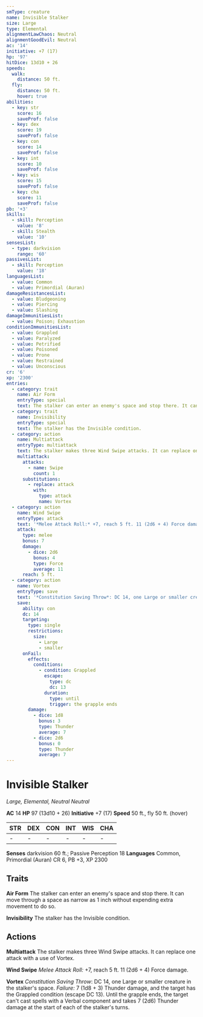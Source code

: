```yaml
---
smType: creature
name: Invisible Stalker
size: Large
type: Elemental
alignmentLawChaos: Neutral
alignmentGoodEvil: Neutral
ac: '14'
initiative: +7 (17)
hp: '97'
hitDice: 13d10 + 26
speeds:
  walk:
    distance: 50 ft.
  fly:
    distance: 50 ft.
    hover: true
abilities:
  - key: str
    score: 16
    saveProf: false
  - key: dex
    score: 19
    saveProf: false
  - key: con
    score: 14
    saveProf: false
  - key: int
    score: 10
    saveProf: false
  - key: wis
    score: 15
    saveProf: false
  - key: cha
    score: 11
    saveProf: false
pb: '+3'
skills:
  - skill: Perception
    value: '8'
  - skill: Stealth
    value: '10'
sensesList:
  - type: darkvision
    range: '60'
passivesList:
  - skill: Perception
    value: '18'
languagesList:
  - value: Common
  - value: Primordial (Auran)
damageResistancesList:
  - value: Bludgeoning
  - value: Piercing
  - value: Slashing
damageImmunitiesList:
  - value: Poison; Exhaustion
conditionImmunitiesList:
  - value: Grappled
  - value: Paralyzed
  - value: Petrified
  - value: Poisoned
  - value: Prone
  - value: Restrained
  - value: Unconscious
cr: '6'
xp: '2300'
entries:
  - category: trait
    name: Air Form
    entryType: special
    text: The stalker can enter an enemy's space and stop there. It can move through a space as narrow as 1 inch without expending extra movement to do so.
  - category: trait
    name: Invisibility
    entryType: special
    text: The stalker has the Invisible condition.
  - category: action
    name: Multiattack
    entryType: multiattack
    text: The stalker makes three Wind Swipe attacks. It can replace one attack with a use of Vortex.
    multiattack:
      attacks:
        - name: Swipe
          count: 1
      substitutions:
        - replace: attack
          with:
            type: attack
            name: Vortex
  - category: action
    name: Wind Swipe
    entryType: attack
    text: '*Melee Attack Roll:* +7, reach 5 ft. 11 (2d6 + 4) Force damage.'
    attack:
      type: melee
      bonus: 7
      damage:
        - dice: 2d6
          bonus: 4
          type: Force
          average: 11
      reach: 5 ft.
  - category: action
    name: Vortex
    entryType: save
    text: '*Constitution Saving Throw*: DC 14, one Large or smaller creature in the stalker''s space. *Failure:*  7 (1d8 + 3) Thunder damage, and the target has the Grappled condition (escape DC 13). Until the grapple ends, the target can''t cast spells with a Verbal component and takes 7 (2d6) Thunder damage at the start of each of the stalker''s turns.'
    save:
      ability: con
      dc: 14
      targeting:
        type: single
        restrictions:
          size:
            - Large
            - smaller
      onFail:
        effects:
          conditions:
            - condition: Grappled
              escape:
                type: dc
                dc: 13
              duration:
                type: until
                trigger: the grapple ends
        damage:
          - dice: 1d8
            bonus: 3
            type: Thunder
            average: 7
          - dice: 2d6
            bonus: 0
            type: Thunder
            average: 7
---
```


# Invisible Stalker
*Large, Elemental, Neutral Neutral*

**AC** 14
**HP** 97 (13d10 + 26)
**Initiative** +7 (17)
**Speed** 50 ft., fly 50 ft. (hover)

| STR | DEX | CON | INT | WIS | CHA |
| --- | --- | --- | --- | --- | --- |
| - | - | - | - | - | - |

**Senses** darkvision 60 ft.; Passive Perception 18
**Languages** Common, Primordial (Auran)
CR 6, PB +3, XP 2300

## Traits

**Air Form**
The stalker can enter an enemy's space and stop there. It can move through a space as narrow as 1 inch without expending extra movement to do so.

**Invisibility**
The stalker has the Invisible condition.

## Actions

**Multiattack**
The stalker makes three Wind Swipe attacks. It can replace one attack with a use of Vortex.

**Wind Swipe**
*Melee Attack Roll:* +7, reach 5 ft. 11 (2d6 + 4) Force damage.

**Vortex**
*Constitution Saving Throw*: DC 14, one Large or smaller creature in the stalker's space. *Failure:*  7 (1d8 + 3) Thunder damage, and the target has the Grappled condition (escape DC 13). Until the grapple ends, the target can't cast spells with a Verbal component and takes 7 (2d6) Thunder damage at the start of each of the stalker's turns.
